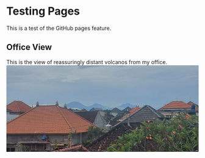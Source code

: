 # Testing Pages

This is a test of the GitHub pages feature.

## Office View
This is the view of reassuringly distant volcanos from my office.
![The view from my office](./images/photo_2021-09-13_17-01-05.jpg)
